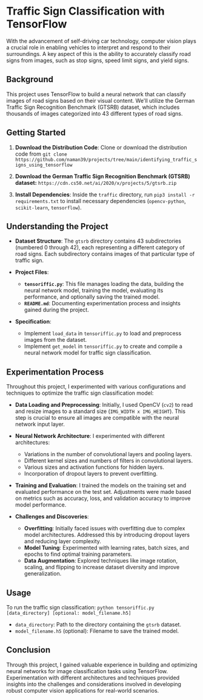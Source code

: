 # Traffic Sign Classification with TensorFlow

With the advancement of self-driving car technology, computer vision plays a crucial role in enabling vehicles to interpret and respond to their surroundings. A key aspect of this is the ability to accurately classify road signs from images, such as stop signs, speed limit signs, and yield signs.

## Background

This project uses TensorFlow to build a neural network that can classify images of road signs based on their visual content. We'll utilize the German Traffic Sign Recognition Benchmark (GTSRB) dataset, which includes thousands of images categorized into 43 different types of road signs.

## Getting Started

1. **Download the Distribution Code**: Clone or download the distribution code from  ```git clone https://github.com/naman39/projects/tree/main/identifying_traffic_signs_using_tensorflow```

2. **Download the German Traffic Sign Recognition Benchmark (GTSRB) dataset:** ```https://cdn.cs50.net/ai/2020/x/projects/5/gtsrb.zip```
   
3. **Install Dependencies**: Inside the `traffic` directory, run `pip3 install -r requirements.txt` to install necessary dependencies (`opencv-python`, `scikit-learn`, `tensorflow`).

## Understanding the Project

- **Dataset Structure**: The `gtsrb` directory contains 43 subdirectories (numbered 0 through 42), each representing a different category of road signs. Each subdirectory contains images of that particular type of traffic sign.

- **Project Files**:
  - **`tensoriffic.py`**: This file manages loading the data, building the neural network model, training the model, evaluating its performance, and optionally saving the trained model.
  - **`README.md`**: Documenting experimentation process and insights gained during the project.
  
- **Specification**:
  - Implement `load_data` in `tensoriffic.py` to load and preprocess images from the dataset.
  - Implement `get_model` in `tensoriffic.py` to create and compile a neural network model for traffic sign classification.

## Experimentation Process

Throughout this project, I experimented with various configurations and techniques to optimize the traffic sign classification model:

- **Data Loading and Preprocessing**: Initially, I used OpenCV (`cv2`) to read and resize images to a standard size (`IMG_WIDTH x IMG_HEIGHT`). This step is crucial to ensure all images are compatible with the neural network input layer.

- **Neural Network Architecture**: I experimented with different architectures:
  - Variations in the number of convolutional layers and pooling layers.
  - Different kernel sizes and numbers of filters in convolutional layers.
  - Various sizes and activation functions for hidden layers.
  - Incorporation of dropout layers to prevent overfitting.

- **Training and Evaluation**: I trained the models on the training set and evaluated performance on the test set. Adjustments were made based on metrics such as accuracy, loss, and validation accuracy to improve model performance.

- **Challenges and Discoveries**: 
  - **Overfitting**: Initially faced issues with overfitting due to complex model architectures. Addressed this by introducing dropout layers and reducing layer complexity.
  - **Model Tuning**: Experimented with learning rates, batch sizes, and epochs to find optimal training parameters.
  - **Data Augmentation**: Explored techniques like image rotation, scaling, and flipping to increase dataset diversity and improve generalization.

## Usage

To run the traffic sign classification:
```python tensoriffic.py [data_directory] [optional: model_filename.h5]```
- `data_directory`: Path to the directory containing the `gtsrb` dataset.
- `model_filename.h5` (optional): Filename to save the trained model.

## Conclusion

Through this project, I gained valuable experience in building and optimizing neural networks for image classification tasks using TensorFlow. Experimentation with different architectures and techniques provided insights into the challenges and considerations involved in developing robust computer vision applications for real-world scenarios.
